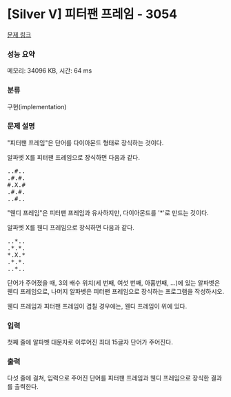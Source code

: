 # [Silver V] 피터팬 프레임 - 3054 

[문제 링크](https://www.acmicpc.net/problem/3054) 

### 성능 요약

메모리: 34096 KB, 시간: 64 ms

### 분류

구현(implementation)

### 문제 설명

<p>"피터팬 프레임"은 단어를 다이아몬드 형태로 장식하는 것이다.</p>

<p>알파벳 X를 피터팬 프레임으로 장식하면 다음과 같다.</p>

<pre>..#..
.#.#.
#.X.#
.#.#.
..#..</pre>

<p>"웬디 프레임"은 피터팬 프레임과 유사하지만, 다이아몬드를 '*'로 만드는 것이다. </p>

<p>알파벳 X를 웬디 프레임으로 장식하면 다음과 같다.</p>

<pre>..*..
.*.*.
*.X.*
.*.*.
..*..</pre>

<p>단어가 주어졌을 때, 3의 배수 위치(세 번째, 여섯 번째, 아홉번째, ...)에 있는 알파벳은 웬디 프레임으로, 나머지 알파벳은 피터팬 프레임으로 장식하는 프로그램을 작성하시오.</p>

<p>웬디 프레임과 피터팬 프레임이 겹칠 경우에는, 웬디 프레임이 위에 있다.</p>

### 입력 

 <p>첫째 줄에 알파벳 대문자로 이루어진 최대 15글자 단어가 주어진다.</p>

### 출력 

 <p>다섯 줄에 걸쳐, 입력으로 주어진 단어를 피터팬 프레임과 웬디 프레임으로 장식한 결과를 출력한다.</p>

